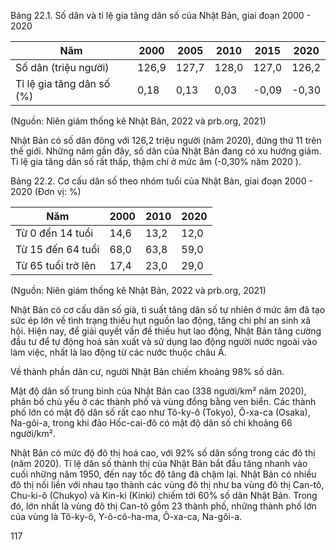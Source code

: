 Bảng 22.1. Số dân và tỉ lệ gia tăng dân số của Nhật Bản, giai đoạn 2000 - 2020

Năm | 2000 | 2005 | 2010 | 2015 | 2020
--- | --- | --- | --- | --- | ---
Số dân (triệu người) | 126,9 | 127,7 | 128,0 | 127,0 | 126,2
Tỉ lệ gia tăng dân số (%) | 0,18 | 0,13 | 0,03 | -0,09 | -0,30

(Nguồn: Niên giám thống kê Nhật Bản, 2022 và prb.org, 2021)

Nhật Bản có số dân đông với 126,2 triệu người (năm 2020), đứng thứ 11 trên thế giới. Những năm gần đây, số dân của Nhật Bản đang có xu hướng giảm. Tỉ lệ gia tăng dân số rất thấp, thậm chí ở mức âm (-0,30% năm 2020 ).

Bảng 22.2. Cơ cấu dân số theo nhóm tuổi của Nhật Bản, giai đoạn 2000 - 2020
(Đơn vị: %)

Năm | 2000 | 2010 | 2020
--- | --- | --- | ---
Từ 0 đến 14 tuổi | 14,6 | 13,2 | 12,0
Từ 15 đến 64 tuổi | 68,0 | 63,8 | 59,0
Từ 65 tuổi trở lên | 17,4 | 23,0 | 29,0

(Nguồn: Niên giám thống kê Nhật Bản, 2022 và prb.org, 2021)

Nhật Bản có cơ cấu dân số già, tỉ suất tăng dân số tự nhiên ở mức âm đã tạo sức ép lớn về tình trạng thiếu hụt nguồn lao động, tăng chi phí an sinh xã hội. Hiện nay, để giải quyết vấn đề thiếu hụt lao động, Nhật Bản tăng cường đầu tư để tự động hoá sản xuất và sử dụng lao động người nước ngoài vào làm việc, nhất là lao động từ các nước thuộc châu Á.

Về thành phần dân cư, người Nhật Bản chiếm khoảng 98% số dân.

Mật độ dân số trung bình của Nhật Bản cao (338 người/km² năm 2020), phân bố chủ yếu ở các thành phố và vùng đồng bằng ven biển. Các thành phố lớn có mật độ dân số rất cao như Tô-ky-ô (Tokyo), Ô-xa-ca (Osaka), Na-gôi-a, trong khi đảo Hốc-cai-đô có mật độ dân số chỉ khoảng 66 người/km².

Nhật Bản có mức độ đô thị hoá cao, với 92% số dân sống trong các đô thị (năm 2020). Tỉ lệ dân số thành thị của Nhật Bản bắt đầu tăng nhanh vào cuối những năm 1950, đến nay tốc độ tăng đã chậm lại. Nhật Bản có nhiều đô thị nối liền với nhau tạo thành các vùng đô thị như ba vùng đô thị Can-tô, Chu-ki-ô (Chukyo) và Kin-ki (Kinki) chiếm tới 60% số dân Nhật Bản. Trong đó, lớn nhất là vùng đô thị Can-tô gồm 23 thành phố, những thành phố lớn của vùng là Tô-ky-ô, Y-ô-cô-ha-ma, Ô-xa-ca, Na-gôi-a.

117